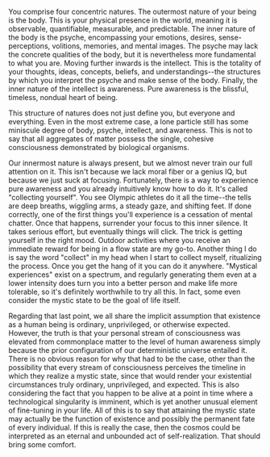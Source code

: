 You comprise four concentric natures. The outermost nature of your being is the body. This is your physical presence in the world, meaning it is observable, quantifiable, measurable, and predictable. The inner nature of the body is the psyche, encompassing your emotions, desires, sense-perceptions, volitions, memories, and mental images. The psyche may lack the concrete qualities of the body, but it is nevertheless more fundamental to what you are. Moving further inwards is the intellect. This is the totality of your thoughts, ideas, concepts, beliefs, and understandings--the structures by which you interpret the psyche and make sense of the body. Finally, the inner nature of the intellect is awareness. Pure awareness is the blissful, timeless, nondual heart of being. 

This structure of natures does not just define you, but everyone and everything. Even in the most extreme case, a lone particle still has some miniscule degree of body, psyche, intellect, and awareness. This is not to say that all aggregates of matter possess the single, cohesive consciousness demonstrated by biological organisms.

Our innermost nature is always present, but we almost never train our full attention on it. This isn't because we lack moral fiber or a genius IQ, but because we just suck at focusing. Fortunately, there is a way to experience pure awareness and you already intuitively know how to do it. It's called "collecting yourself". You see Olympic athletes do it all the time--the tells are deep breaths, wiggling arms, a steady gaze, and shifting feet. If done correctly, one of the first things you'll experience is a cessation of mental chatter. Once that happens, surrender your focus to this inner silence. It takes serious effort, but eventually things will click. The trick is getting yourself in the right mood. Outdoor activities where you receive an immediate reward for being in a flow state are my go-to. Another thing I do is say the word "collect" in my head when I start to collect myself, ritualizing the process. Once you get the hang of it you can do it anywhere. "Mystical experiences" exist on a spectrum, and regularly generating them even at a lower intensity does turn you into a better person and make life more tolerable, so it's definitely worthwhile to try all this. In fact, some even consider the mystic state to be the goal of life itself.

Regarding that last point, we all share the implicit assumption that existence as a human being is ordinary, unprivileged, or otherwise expected. However, the truth is that your personal stream of consciousness was elevated from commonplace matter to the level of human awareness simply because the prior configuration of our deterministic universe entailed it. There is no obvious reason for why that had to be the case, other than the possibility that every stream of consciousness perceives the timeline in which they realize a mystic state, since that would render your existential circumstances truly ordinary, unprivileged, and expected. This is also considering the fact that you happen to be alive at a point in time where a technological singularity is imminent, which is yet another unusual element of fine-tuning in your life. All of this is to say that attaining the mystic state may actually be the function of existence and possibly the permanent fate of every individual. If this is really the case, then the cosmos could be interpreted as an eternal and unbounded act of self-realization. That should bring some comfort.
